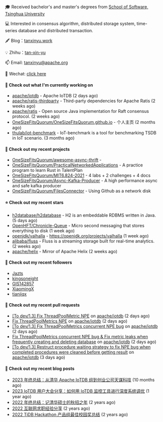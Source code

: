 🎓 Received bachelor's and master's degrees from [School of Software, Tsinghua University](https://www.thss.tsinghua.edu.cn/)

💻 Interested in consensus algorithm, distributed storage system, time-series database and distributed transaction.

🖋 Blog：[tanxinyu.work](https://tanxinyu.work)

💡 Zhihu：[tan-xin-yu](https://www.zhihu.com/people/tan-xin-yu-22)

📫 Email: [tanxinyu@apache.org](mailto:tanxinyu@apache.org)

💬 Wechat: [click here](https://github.com/LebronAl/LebronAl/issues/1)

#### 👷 Check out what I'm currently working on

- [apache/iotdb](https://github.com/apache/iotdb) - Apache IoTDB (2 days ago)
- [apache/ratis-thirdparty](https://github.com/apache/ratis-thirdparty) - Third-party dependencies for Apache Ratis (2 weeks ago)
- [apache/ratis](https://github.com/apache/ratis) - Open source Java implementation for Raft consensus protocol. (2 weeks ago)
- [OneSizeFitsQuorum/OneSizeFitsQuorum.github.io](https://github.com/OneSizeFitsQuorum/OneSizeFitsQuorum.github.io) - 个人主页 (2 months ago)
- [thulab/iot-benchmark](https://github.com/thulab/iot-benchmark) - IoT-benchmark is a tool for benchmarking TSDB in IoT scenario. (3 months ago)

#### 🌱 Check out my recent projects

- [OneSizeFitsQuorum/awesome-async-thrift](https://github.com/OneSizeFitsQuorum/awesome-async-thrift) - 
- [OneSizeFitsQuorum/PracticalNetworkedApplications](https://github.com/OneSizeFitsQuorum/PracticalNetworkedApplications) - A practice program to learn Rust in TalentPlan
- [OneSizeFitsQuorum/MIT6.824-2021](https://github.com/OneSizeFitsQuorum/MIT6.824-2021) - 4 labs &#43; 2 challenges &#43; 4 docs
- [OneSizeFitsQuorum/Async-Kafka-Producer](https://github.com/OneSizeFitsQuorum/Async-Kafka-Producer) - A high performance async and safe kafka producer
- [OneSizeFitsQuorum/FilesConnector](https://github.com/OneSizeFitsQuorum/FilesConnector) - Using Github as a network disk

#### ⭐ Check out my recent stars

- [h2database/h2database](https://github.com/h2database/h2database) - H2 is an embeddable RDBMS written in Java. (5 days ago)
- [OpenHFT/Chronicle-Queue](https://github.com/OpenHFT/Chronicle-Queue) - Micro second messaging that stores everything to disk (1 week ago)
- [openjdk/valhalla](https://github.com/openjdk/valhalla) - https://openjdk.org/projects/valhalla (1 week ago)
- [alibaba/fluss](https://github.com/alibaba/fluss) - Fluss is a streaming storage built for real-time analytics. (2 weeks ago)
- [apache/helix](https://github.com/apache/helix) - Mirror of Apache Helix (2 weeks ago)

#### 👯 Check out my recent followers

- [Jazts](https://github.com/Jazts)
- [kingsoneight](https://github.com/kingsoneight)
- [GIS142857](https://github.com/GIS142857)
- [XiaomingX](https://github.com/XiaomingX)
- [tianjiqx](https://github.com/tianjiqx)

#### 🔨 Check out my recent pull requests

- [[To dev/1.3] Fix ThreadPoolMetric NPE](https://github.com/apache/iotdb/pull/14405) on [apache/iotdb](https://github.com/apache/iotdb) (2 days ago)
- [Fix ThreadPoolMetrics NPE](https://github.com/apache/iotdb/pull/14404) on [apache/iotdb](https://github.com/apache/iotdb) (2 days ago)
- [[To dev/1.3] Fix ThreadPoolMetrics concurrent NPE bug](https://github.com/apache/iotdb/pull/14389) on [apache/iotdb](https://github.com/apache/iotdb) (2 days ago)
- [Fix ThreadPoolMetrics concurrent NPE bug &amp; Fix metric leaks when frequently creating and deleting database](https://github.com/apache/iotdb/pull/14388) on [apache/iotdb](https://github.com/apache/iotdb) (2 days ago)
- [[To dev/1.3] Restruct procedure waiting strategy to fix NPE bug when completed procedures were cleaned before getting result](https://github.com/apache/iotdb/pull/14381) on [apache/iotdb](https://github.com/apache/iotdb) (3 days ago)

#### 📜 Check out my recent blog posts

- [2023 年终总结：从清华 Apache IoTDB 组到创业公司天谋科技](https://tanxinyu.work/2023-annual-summary/) (10 months ago)
- [2023 IoTDB 用户大会分享：如何用 IoTDB 监控工具进行深度系统调优](https://tanxinyu.work/2023-iotdb-submit/) (1 year ago)
- [2022 年终总结：记清华硕士的秋招之年](https://tanxinyu.work/2022-annual-summary/) (2 years ago)
- [2022 互联网求职经验分享](https://tanxinyu.work/2022-internet-job-hunting-experience-sharing/) (2 years ago)
- [2022 TiDB Hackathon 产品组最佳校园奖总结](https://tanxinyu.work/2022-tidb-hackathon/) (2 years ago)
